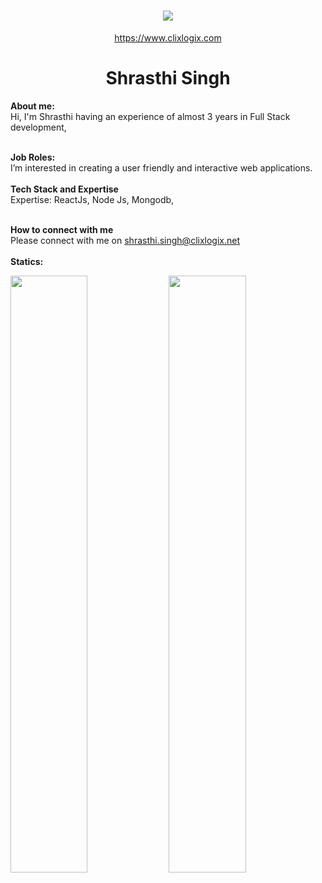 <h1 align="center">
   <a>
    <img src="https://clixlogix.org/clixlogixlogo.jpeg"> </a>
</h1>
<p align="center">
    <a href="https://www.clixlogix.com/">
     https://www.clixlogix.com   
</a>
</p>
<h1 align="center">
  <b>Shrasthi Singh</b>
</h1>
<b> About me:</b>
</br>
Hi, I'm Shrasthi having an experience of almost 3 years in Full Stack development,
</br>
</br>

<b>Job Roles:</b>
<br>
I’m interested in creating a user friendly and interactive web applications.
</br>
</br>
<b>Tech Stack and Expertise</b></br>
Expertise: ReactJs, Node Js, Mongodb, 
</br>
</br>

<b>How to connect with me</b>
</br>
Please connect with me on  <a style="color: blue;" href="https://www.clixlogix.com/contact-us/">shrasthi.singh@clixlogix.net</a>
</br>
</br>
<b>Statics:</b>
<p align="left">
  <img width="49.5%" src="https://github-readme-stats.vercel.app/api?username=ShrasthiClix&show_icons=true&theme=gruvbox&hide_border=true" />
    <img width="49.5%" src="https://github-readme-streak-stats.herokuapp.com/?user=ShrasthiClix&theme=gruvbox&hide_border=true" />
</p>
<br>

